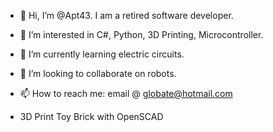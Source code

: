 - 👋 Hi, I’m @Apt43. I am a retired software developer.
- 👀 I’m interested in C#, Python, 3D Printing, Microcontroller.
- 🌱 I’m currently learning electric circuits.
- 💞️ I’m looking to collaborate on robots.
- 📫 How to reach me: email @ globate@hotmail.com

- 3D Print Toy Brick with OpenSCAD

<!---
Apt43/Apt43 is a ✨ special ✨ repository because its `README.md` (this file) appears on your GitHub profile.
You can click the Preview link to take a look at your changes.
--->

